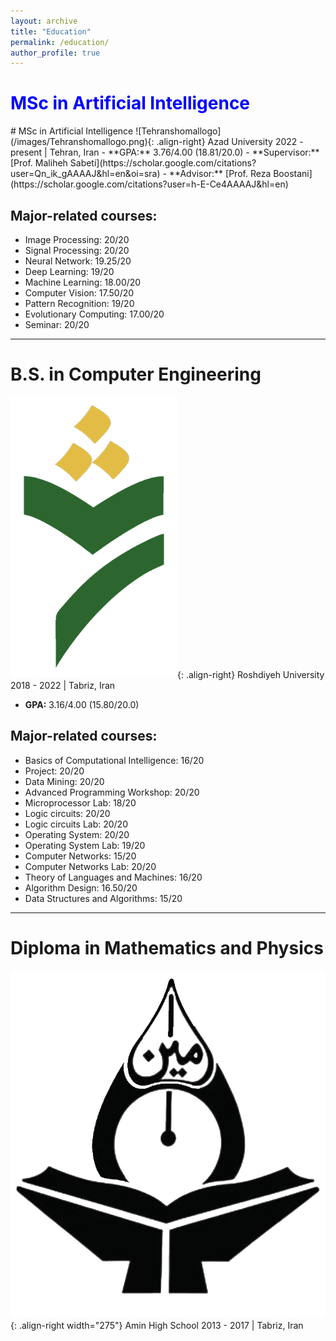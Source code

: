 ```yaml
---
layout: archive
title: "Education"
permalink: /education/
author_profile: true
---
```

<h1 style="color:blue;">MSc in Artificial Intelligence</h1>
# MSc in Artificial Intelligence
![Tehranshomallogo](/images/Tehranshomallogo.png){: .align-right}
  Azad University
  2022 - present | Tehran, Iran
- **GPA:** 3.76/4.00 (18.81/20.0)
- **Supervisor:** [Prof. Maliheh Sabeti](https://scholar.google.com/citations?user=Qn_ik_gAAAAJ&hl=en&oi=sra)
- **Advisor:** [Prof. Reza Boostani](https://scholar.google.com/citations?user=h-E-Ce4AAAAJ&hl=en)


## Major-related courses:

- Image Processing: 20/20
- Signal Processing: 20/20
- Neural Network: 19.25/20
- Deep Learning: 19/20
- Machine Learning: 18.00/20
- Computer Vision: 17.50/20
- Pattern Recognition: 19/20
- Evolutionary Computing: 17.00/20
- Seminar: 20/20

---

# B.S. in Computer Engineering
![Roshdiyeh](/images/Roshdiyeh.png){: .align-right}
  Roshdiyeh University
  2018 - 2022 | Tabriz, Iran
- **GPA:** 3.16/4.00 (15.80/20.0)

## Major-related courses:

- Basics of Computational Intelligence: 16/20
- Project: 20/20
- Data Mining: 20/20
- Advanced Programming Workshop: 20/20
- Microprocessor Lab: 18/20
- Logic circuits: 20/20
- Logic circuits Lab: 20/20
- Operating System: 20/20
- Operating System Lab: 19/20
- Computer Networks: 15/20
- Computer Networks Lab: 20/20
- Theory of Languages and Machines: 16/20
- Algorithm Design: 16.50/20
- Data Structures and Algorithms: 15/20

---

# Diploma in Mathematics and Physics
![Amin-high-school](/images/Amin-High-School.png){: .align-right width="275"}
  Amin High School
  2013 - 2017 | Tabriz, Iran
